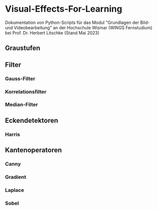 # Visual-Effects-For-Learning
Dokumentation von Python-Scripts für das Modul "Grundlagen der Bild- und Videobearbeitung" an der Hochschule Wismar (WINGS Fernstudium) bei Prof. Dr. Herbert Litschke (Stand Mai 2023)

## Graustufen

## Filter
### Gauss-Filter
### Korrelationsfilter
### Median-Filter

## Eckendetektoren
### Harris

## Kantenoperatoren
### Canny
### Gradient
### Laplace
### Sobel
